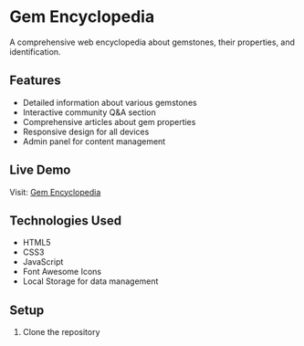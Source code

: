 # Gem Encyclopedia

A comprehensive web encyclopedia about gemstones, their properties, and identification.

## Features
- Detailed information about various gemstones
- Interactive community Q&A section
- Comprehensive articles about gem properties
- Responsive design for all devices
- Admin panel for content management

## Live Demo
Visit: [Gem Encyclopedia](https://YASITH18.github.io/gem-encyclopedia/)

## Technologies Used
- HTML5
- CSS3
- JavaScript
- Font Awesome Icons
- Local Storage for data management

## Setup
1. Clone the repository
